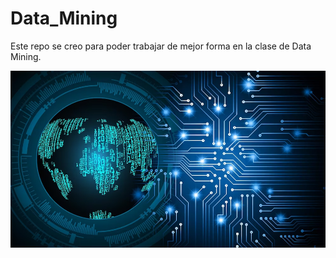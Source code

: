 # Data_Mining

Este repo se creo para poder trabajar de mejor forma en la clase de Data Mining. 

![Data Mining](ReadMeImage.png)

